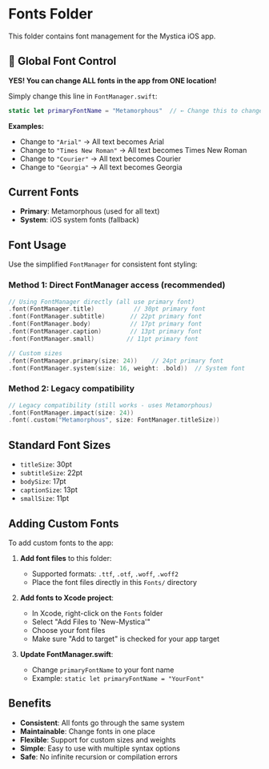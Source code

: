 # Fonts Folder

This folder contains font management for the Mystica iOS app.

## 🎯 Global Font Control

**YES! You can change ALL fonts in the app from ONE location!**

Simply change this line in `FontManager.swift`:

```swift
static let primaryFontName = "Metamorphous"  // ← Change this to change ALL fonts
```

**Examples:**

- Change to `"Arial"` → All text becomes Arial
- Change to `"Times New Roman"` → All text becomes Times New Roman
- Change to `"Courier"` → All text becomes Courier
- Change to `"Georgia"` → All text becomes Georgia

## Current Fonts

- **Primary**: Metamorphous (used for all text)
- **System**: iOS system fonts (fallback)

## Font Usage

Use the simplified `FontManager` for consistent font styling:

### Method 1: Direct FontManager access (recommended)

```swift
// Using FontManager directly (all use primary font)
.font(FontManager.title)           // 30pt primary font
.font(FontManager.subtitle)       // 22pt primary font
.font(FontManager.body)           // 17pt primary font
.font(FontManager.caption)        // 13pt primary font
.font(FontManager.small)         // 11pt primary font

// Custom sizes
.font(FontManager.primary(size: 24))    // 24pt primary font
.font(FontManager.system(size: 16, weight: .bold))  // System font
```

### Method 2: Legacy compatibility

```swift
// Legacy compatibility (still works - uses Metamorphous)
.font(FontManager.impact(size: 24))
.font(.custom("Metamorphous", size: FontManager.titleSize))
```

## Standard Font Sizes

- `titleSize`: 30pt
- `subtitleSize`: 22pt
- `bodySize`: 17pt
- `captionSize`: 13pt
- `smallSize`: 11pt

## Adding Custom Fonts

To add custom fonts to the app:

1. **Add font files** to this folder:

   - Supported formats: `.ttf`, `.otf`, `.woff`, `.woff2`
   - Place the font files directly in this `Fonts/` directory

2. **Add fonts to Xcode project**:

   - In Xcode, right-click on the `Fonts` folder
   - Select "Add Files to 'New-Mystica'"
   - Choose your font files
   - Make sure "Add to target" is checked for your app target

3. **Update FontManager.swift**:
   - Change `primaryFontName` to your font name
   - Example: `static let primaryFontName = "YourFont"`

## Benefits

- **Consistent**: All fonts go through the same system
- **Maintainable**: Change fonts in one place
- **Flexible**: Support for custom sizes and weights
- **Simple**: Easy to use with multiple syntax options
- **Safe**: No infinite recursion or compilation errors
